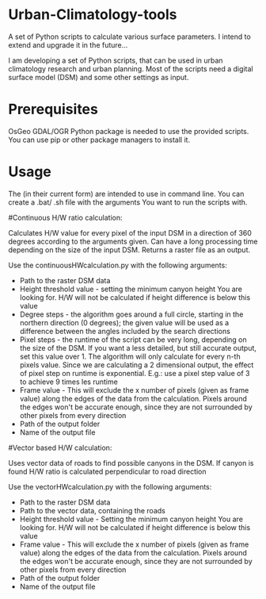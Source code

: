 # Urban-Climatology-tools
A set of Python scripts to calculate various surface parameters. I intend to extend and upgrade it in the future...

I am developing a set of Python scripts, that can be used in urban climatology research and urban planning.
Most of the scripts need a digital surface model (DSM) and some other settings as input.

# Prerequisites

OsGeo GDAL/OGR Python package is needed to use the provided scripts. You can use pip or other package managers to install it.

# Usage

The (in their current form) are intended to use in command line. You can create a .bat/ .sh file with the arguments You want to run the scripts with.

#Continuous H/W ratio calculation:

Calculates H/W value for every pixel of the input DSM in a direction of 360 degrees according to the arguments given. Can have a long processing time depending on the size of the input DSM. Returns a raster file as an output.

Use the continuousHWcalculation.py with the following arguments:
- Path to the raster DSM data
- Height threshold value - setting the minimum canyon height You are looking for. H/W will not be calculated if height difference is below this value
- Degree steps - the algorithm goes around a full circle, starting in the northern direction (0 degrees); the given value will be used as a difference between the angles included by the search directions
- Pixel steps - the runtime of the script can be very long, depending on the size of the DSM. If you want a less detailed, but still accurate output, set this value over 1. The algorithm will only calculate for every n-th pixels value. Since we are calculating a 2 dimensional output, the effect of pixel step on runtime is exponential. E.g.: use a pixel step value of 3 to achieve 9 times les runtime
- Frame value - This will exclude the x number of pixels (given as frame value) along the edges of the data from the calculation. Pixels around the edges won't be accurate enough, since they are not surrounded by other pixels from every direction
- Path of the output folder
- Name of the output file


#Vector based H/W calculation:

Uses vector data of roads to find possible canyons in the DSM. If canyon is found H/W ratio is calculated perpendicular to road direction

Use the vectorHWcalculation.py with the following arguments:

- Path to the raster DSM data
- Path to the vector data, containing the roads
- Height threshold value - Setting the minimum canyon height You are looking for. H/W will not be calculated if height difference is below this value
- Frame value - This will exclude the x number of pixels (given as frame value) along the edges of the data from the calculation. Pixels around the edges won't be accurate enough, since they are not surrounded by other pixels from every direction
- Path of the output folder
- Name of the output file
